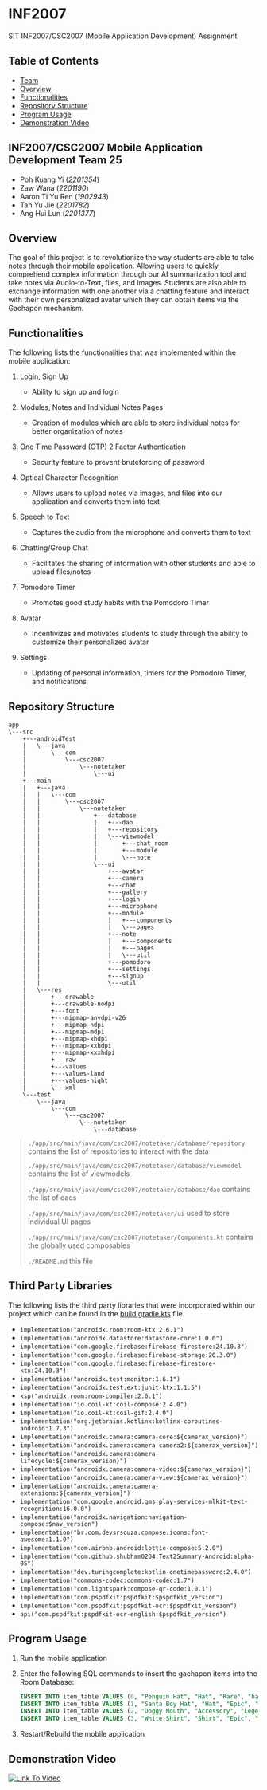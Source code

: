 # INF2007

SIT INF2007/CSC2007 (Mobile Application Development) Assignment

## Table of Contents

- [Team](#inf2007csc2007-mobile-application-development-team-25)
- [Overview](#overview)
- [Functionalities](#functionalities)
- [Repository Structure](#repository-structure)
- [Program Usage](#program-usage)
- [Demonstration Video](#demonstration-video)

## INF2007/CSC2007 Mobile Application Development Team 25

- Poh Kuang Yi (*2201354*)
- Zaw Wana (*2201190*)
- Aaron Ti Yu Ren (*1902943*)
- Tan Yu Jie (*2201782*)
- Ang Hui Lun (*2201377*)

## Overview

The goal of this project is to revolutionize the way students are able to take notes through their mobile application. Allowing users to quickly comprehend complex information through our AI summarization tool and take notes via Audio-to-Text, files, and images. Students are also able to exchange information with one another via a chatting feature and interact with their own personalized avatar which they can obtain items via the Gachapon mechanism. 

## Functionalities

The following lists the functionalities that was implemented within the mobile application:

1. Login, Sign Up

    - Ability to sign up and login

2. Modules, Notes and Individual Notes Pages

    - Creation of modules which are able to store individual notes for better organization of notes

3. One Time Password (OTP) 2 Factor Authentication

    - Security feature to prevent bruteforcing of password

4. Optical Character Recognition

    - Allows users to upload notes via images, and files into our application and converts them into text

5. Speech to Text

    - Captures the audio from the microphone and converts them to text

6. Chatting/Group Chat

    - Facilitates the sharing of information with other students and able to upload files/notes

7. Pomodoro Timer

    - Promotes good study habits with the Pomodoro Timer

8. Avatar

    - Incentivizes and motivates students to study through the ability to customize their personalized avatar

9. Settings

    - Updating of personal information, timers for the Pomodoro Timer, and notifications

## Repository Structure

```
app
\---src
    +---androidTest
    |   \---java
    |       \---com
    |           \---csc2007
    |               \---notetaker
    |                   \---ui
    +---main
    |   +---java
    |   |   \---com
    |   |       \---csc2007
    |   |           \---notetaker
    |   |               +---database
    |   |               |   +---dao
    |   |               |   +---repository
    |   |               |   \---viewmodel
    |   |               |       +---chat_room
    |   |               |       +---module
    |   |               |       \---note
    |   |               \---ui
    |   |                   +---avatar
    |   |                   +---camera
    |   |                   +---chat
    |   |                   +---gallery
    |   |                   +---login
    |   |                   +---microphone
    |   |                   +---module
    |   |                   |   +---components
    |   |                   |   \---pages
    |   |                   +---note
    |   |                   |   +---components
    |   |                   |   +---pages
    |   |                   |   \---util
    |   |                   +---pomodoro
    |   |                   +---settings
    |   |                   +---signup
    |   |                   \---util
    |   \---res
    |       +---drawable
    |       +---drawable-nodpi
    |       +---font
    |       +---mipmap-anydpi-v26
    |       +---mipmap-hdpi
    |       +---mipmap-mdpi
    |       +---mipmap-xhdpi
    |       +---mipmap-xxhdpi
    |       +---mipmap-xxxhdpi
    |       +---raw
    |       +---values
    |       +---values-land
    |       +---values-night
    |       \---xml
    \---test
        \---java
            \---com
                \---csc2007
                    \---notetaker
                        \---database
```

> `./app/src/main/java/com/csc2007/notetaker/database/repository` contains the list of repositories to interact with the data
>
> `./app/src/main/java/com/csc2007/notetaker/database/viewmodel` contains the list of viewmodels
>
> `./app/src/main/java/com/csc2007/notetaker/database/dao` contains the list of daos
>
> `./app/src/main/java/com/csc2007/notetaker/ui` used to store individual UI pages
>
> `./app/src/main/java/com/csc2007/notetaker/Components.kt` contains the globally used composables
> 
> `./README.md` this file

## Third Party Libraries

The following lists the third party libraries that were incorporated within our project which can be found in the [build.gradle.kts](./app/build.gradle.kts) file.
- `implementation("androidx.room:room-ktx:2.6.1")`
- `implementation("androidx.datastore:datastore-core:1.0.0")`
- `implementation("com.google.firebase:firebase-firestore:24.10.3")`
- `implementation("com.google.firebase:firebase-storage:20.3.0")`
- `implementation("com.google.firebase:firebase-firestore-ktx:24.10.3")`
- `implementation("androidx.test:monitor:1.6.1")`
- `implementation("androidx.test.ext:junit-ktx:1.1.5")`
- `ksp("androidx.room:room-compiler:2.6.1")`
- `implementation("io.coil-kt:coil-compose:2.4.0")`
- `implementation("io.coil-kt:coil-gif:2.4.0")`
- `implementation("org.jetbrains.kotlinx:kotlinx-coroutines-android:1.7.3")`
- `implementation("androidx.camera:camera-core:${camerax_version}")`
- `implementation("androidx.camera:camera-camera2:${camerax_version}")`
- `implementation("androidx.camera:camera-lifecycle:${camerax_version}")`
- `implementation("androidx.camera:camera-video:${camerax_version}")`
- `implementation("androidx.camera:camera-view:${camerax_version}")`
- `implementation("androidx.camera:camera-extensions:${camerax_version}")`
- `implementation("com.google.android.gms:play-services-mlkit-text-recognition:16.0.0")`
- `implementation("androidx.navigation:navigation-compose:$nav_version")`
- `implementation("br.com.devsrsouza.compose.icons:font-awesome:1.1.0")`
- `implementation("com.airbnb.android:lottie-compose:5.2.0")`
- `implementation("com.github.shubham0204:Text2Summary-Android:alpha-05")`
- `implementation("dev.turingcomplete:kotlin-onetimepassword:2.4.0")`
- `implementation("commons-codec:commons-codec:1.7")`
- `implementation("com.lightspark:compose-qr-code:1.0.1")`
- `implementation("com.pspdfkit:pspdfkit:$pspdfkit_version")`
- `implementation("com.pspdfkit:pspdfkit-ocr:$pspdfkit_version")`
- `api("com.pspdfkit:pspdfkit-ocr-english:$pspdfkit_version")`

## Program Usage

1. Run the mobile application 

2. Enter the following SQL commands to insert the gachapon items into the Room Database:

    ```SQL
    INSERT INTO item_table VALUES (0, "Penguin Hat", "Hat", "Rare", "hat_1")
    INSERT INTO item_table VALUES (1, "Santa Boy Hat", "Hat", "Epic", "santa_boy_hat")
    INSERT INTO item_table VALUES (2, "Doggy Mouth", "Accessory", "Legendary", "doggy_mouth")
    INSERT INTO item_table VALUES (3, "White Shirt", "Shirt", "Epic", "white_shirt")
    ```

3. Restart/Rebuild the mobile application

## Demonstration Video

[![Link To Video](https://img.youtube.com/vi/1enO8tr-CoM/maxresdefault.jpg)](https://youtu.be/1enO8tr-CoM)
